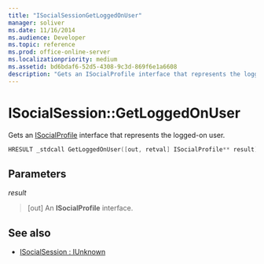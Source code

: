 ```yaml
---
title: "ISocialSessionGetLoggedOnUser"
manager: soliver
ms.date: 11/16/2014
ms.audience: Developer
ms.topic: reference
ms.prod: office-online-server
ms.localizationpriority: medium
ms.assetid: bd6bdaf6-52d5-4308-9c3d-869f6e1a6608
description: "Gets an ISocialProfile interface that represents the logged-on user."
---
```


# ISocialSession::GetLoggedOnUser

Gets an [ISocialProfile](isocialprofileisocialperson.md) interface that represents the logged-on user. 
  
```cpp
HRESULT _stdcall GetLoggedOnUser([out, retval] ISocialProfile** result);
```

## Parameters

_result_
  
> [out] An **ISocialProfile** interface. 
    
## See also

- [ISocialSession : IUnknown](isocialsessioniunknown.md)

